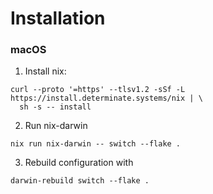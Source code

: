 # Installation

### macOS

1. Install nix:

```
curl --proto '=https' --tlsv1.2 -sSf -L https://install.determinate.systems/nix | \
  sh -s -- install
```

2. Run nix-darwin

```
nix run nix-darwin -- switch --flake .
```

3. Rebuild configuration with

```
darwin-rebuild switch --flake .
```

